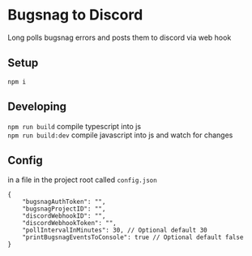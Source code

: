 # Bugsnag to Discord
Long polls bugsnag errors and posts them to discord via web hook

## Setup
`npm i`

## Developing
`npm run build` compile typescript into js  
`npm run build:dev` compile javascript into js and watch for changes

## Config
in a file in the project root called `config.json`
```
{
    "bugsnagAuthToken": "",
    "bugsnagProjectID": "",
    "discordWebhookID": "",
    "discordWebhookToken": "",
    "pollIntervalInMinutes": 30, // Optional default 30
    "printBugsnagEventsToConsole": true // Optional default false
}
```

